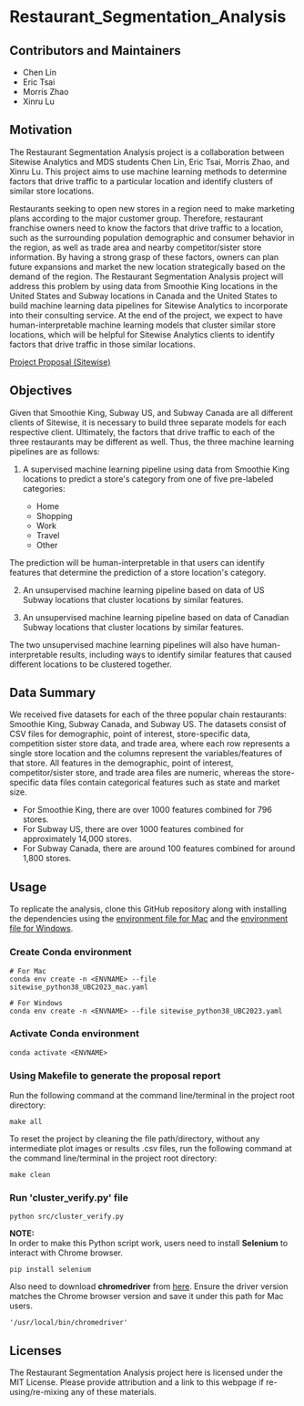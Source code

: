 # Restaurant_Segmentation_Analysis

## Contributors and Maintainers

- Chen Lin
- Eric Tsai
- Morris Zhao
- Xinru Lu

## Motivation

The Restaurant Segmentation Analysis project is a collaboration between Sitewise Analytics and MDS students Chen Lin, Eric Tsai, Morris Zhao, and Xinru Lu. This project aims to use machine learning methods to determine factors that drive traffic to a particular location and identify clusters of similar store locations. 

Restaurants seeking to open new stores in a region need to make marketing plans according to the major customer group. Therefore, restaurant franchise owners need to know the factors that drive traffic to a location, such as the surrounding population demographic and consumer behavior in the region, as well as trade area and nearby competitor/sister store information. By having a strong grasp of these factors, owners can plan future expansions and market the new location strategically based on the demand of the region. The Restaurant Segmentation Analysis project will address this problem by using data from Smoothie King locations in the United States and Subway locations in Canada and the United States to build machine learning data pipelines for Sitewise Analytics to incorporate into their consulting service. At the end of the project, we expect to have human-interpretable machine learning models that cluster similar store locations, which will be helpful for Sitewise Analytics clients to identify factors that drive traffic in those similar locations.

[Project Proposal (Sitewise)](https://github.com/mozhao0331/Restaurant_Segmentation_Analysis/blob/main/doc/Proposal_Report.pdf)

## Objectives

Given that Smoothie King, Subway US, and Subway Canada are all different clients of Sitewise, it is necessary to build three separate models for each respective client. Ultimately, the factors that drive traffic to each of the three restaurants may be different as well. Thus, the three machine learning pipelines are as follows:

1.  A supervised machine learning pipeline using data from Smoothie King locations to predict a store's category from one of five pre-labeled categories:

    -   Home
    -   Shopping
    -   Work
    -   Travel
    -   Other

The prediction will be human-interpretable in that users can identify features that determine the prediction of a store location's category.

2.  An unsupervised machine learning pipeline based on data of US Subway locations that cluster locations by similar features.

3.  An unsupervised machine learning pipeline based on data of Canadian Subway locations that cluster locations by similar features.

The two unsupervised machine learning pipelines will also have human-interpretable results, including ways to identify similar features that caused different locations to be clustered together.

## Data Summary

We received five datasets for each of the three popular chain restaurants: Smoothie King, Subway Canada, and Subway US. The datasets consist of CSV files for demographic, point of interest, store-specific data, competition sister store data, and trade area, where each row represents a single store location and the columns represent the variables/features of that store. All features in the demographic, point of interest, competitor/sister store, and trade area files are numeric, whereas the store-specific data files contain categorical features such as state and market size.

- For Smoothie King, there are over 1000 features combined for 796 stores.
- For Subway US, there are over 1000 features combined for approximately 14,000 stores.
- For Subway Canada, there are around 100 features combined for around 1,800 stores.

## Usage
To replicate the analysis, clone this GitHub repository along with installing the dependencies using the [environment file for Mac](/sitewise_python38_UBC2023_mac.yaml) and the [environment file for Windows](/sitewise_python38_UBC2023.yaml).

### Create Conda environment

```
# For Mac
conda env create -n <ENVNAME> --file sitewise_python38_UBC2023_mac.yaml

# For Windows
conda env create -n <ENVNAME> --file sitewise_python38_UBC2023.yaml
```

### Activate Conda environment

```
conda activate <ENVNAME>
```


### Using Makefile to generate the proposal report

Run the following command at the command line/terminal in the project root directory:

```
make all
```

To reset the project by cleaning the file path/directory, without any intermediate plot images or results .csv files, run the following command at the command line/terminal in the project root directory:

```
make clean
```

### Run 'cluster_verify.py' file

```
python src/cluster_verify.py
```

**NOTE:**<br>
In order to make this Python script work, users need to install **Selenium** to interact with Chrome browser. 

```
pip install selenium
```

Also need to download **chromedriver** from [here](https://chromedriver.storage.googleapis.com/index.html). Ensure the driver version matches the Chrome browser version and save it under this path for Mac users.

```
'/usr/local/bin/chromedriver'
```
## Licenses

The Restaurant Segmentation Analysis project here is licensed under the MIT License.  Please provide attribution and a link to this webpage if re-using/re-mixing any of these materials.
